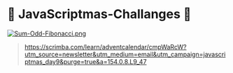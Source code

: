 #  :christmas_tree: JavaScriptmas-Challanges  :christmas_tree: 


[![Sum-Odd-Fibonacci.png](https://i.postimg.cc/28DzLKGf/Sum-Odd-Fibonacci.png)](https://postimg.cc/dD5MzngW)

> https://scrimba.com/learn/adventcalendar/cmpWaRcW?utm_source=newsletter&utm_medium=email&utm_campaign=javascriptmas_day9&purge=true&a=154.0.8.L9_47



